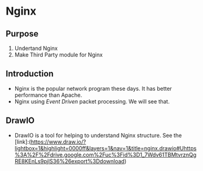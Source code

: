 <link href="homepage.css" rel="stylesheet">

# Nginx

## Purpose

1. Undertand Nginx
2. Make Third Party module for Nginx

## Introduction

* Nginx is the popular network program these days. It has better performance than Apache.
* Nginx using *Event Driven* packet processing. We will see that.


## DrawIO

* DrawIO is a tool for helping to understand Nginx structure. See the [link]:(https://www.draw.io/?lightbox=1&highlight=0000ff&layers=1&nav=1&title=nginx.drawio#Uhttps%3A%2F%2Fdrive.google.com%2Fuc%3Fid%3D1_7Wdv61TBMtvrznQgRE8KEnLs9pjlS36%26export%3Ddownload)
